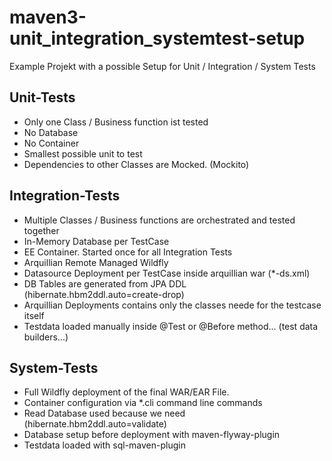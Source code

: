 # maven3-unit_integration_systemtest-setup

Example Projekt with a possible Setup for Unit / Integration / System Tests

## Unit-Tests

- Only one Class / Business function ist tested
- No Database
- No Container
- Smallest possible unit to test
- Dependencies to other Classes are Mocked. (Mockito)

## Integration-Tests

- Multiple Classes / Business functions are orchestrated and tested together
- In-Memory Database per TestCase
- EE Container. Started once for all Integration Tests
- Arquillian Remote Managed Wildfly
- Datasource Deployment per TestCase inside arquillian war (*-ds.xml)
- DB Tables are generated from JPA DDL (hibernate.hbm2ddl.auto=create-drop)
- Arquillian Deployments contains only the classes neede for the testcase itself
- Testdata loaded manually inside @Test or @Before method... (test data builders...)

## System-Tests

- Full Wildfly deployment of the final WAR/EAR File.
- Container configuration via *.cli command line commands
- Read Database used because we need (hibernate.hbm2ddl.auto=validate)
- Database setup before deployment with maven-flyway-plugin
- Testdata loaded with sql-maven-plugin

